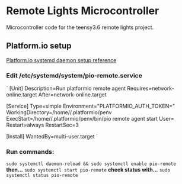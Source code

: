 # Remote Lights Microcontroller

Microcontroller code for the teensy3.6 remote lights project.

## Platform.io setup
[Platform.io systemd daemon setup reference](https://community.platformio.org/t/howto-remote-agent-systemd-service/1739/4)
### Edit /etc/systemd/system/pio-remote.service
`
[Unit]
Description=Run platformio remote agent
Requires=network-online.target
After=network-online.target

[Service]
Type=simple
Environment="PLATFORMIO_AUTH_TOKEN=<insert your token here>"
WorkingDirectory=/home/<your user name>/.platformio/penv
ExecStart=/home/<your user name>/.platformio/penv/bin/pio remote agent start
User=<your user name>
Restart=always
RestartSec=3

[Install]
WantedBy=multi-user.target
`
### Run commands:
`sudo systemctl daemon-reload && sudo systemctl enable pio-remote`
**then...**
`sudo systemctl start pio-remote`
**check status with...**
`sudo systemctl status pio-remote`
